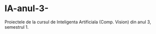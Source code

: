 # IA-anul-3-
Proiectele de la cursul de Inteligenta Artificiala (Comp. Vision) din anul 3, semestrul 1.
